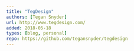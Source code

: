 ```yaml
---
title: "TegDesign"
authors: [Tegan Snyder]
url: http://www.tegdesign.com/
added: 2018-05-18
types: [blog, personal]
repo: https://github.com/tegansnyder/tegdesign
---
```

